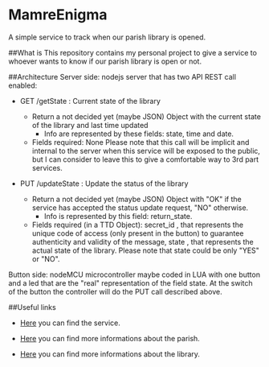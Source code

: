 # MamreEnigma
A simple service to track when our parish library is opened.


##What is
This repository contains my personal project to give a service to whoever wants to know if our parish library is open or not.

##Architecture
Server side: nodejs server that has two API REST call enabled:
  - GET /getState : Current state of the library
    - Return a not decided yet (maybe JSON) Object with the current state of the library and last time updated
      - Info are represented by these fields: state, time and date.
    - Fields required: None
    Please note that this call will be implicit and internal to the server when this service will be exposed to the public, but I can consider to leave this to give a comfortable way to 3rd part services.
  
  - PUT /updateState : Update the status of the library
    - Return a not decided yet (maybe JSON) Object with "OK" if the service has accepted the status update request, "NO" otherwise.
      - Info is represented by this field: return_state.
    - Fields required (in a TTD Object): secret_id , that represents the unique code of access (only present in the button) to guarantee authenticity and validity of the message, state , that represents the actual state of the library.
    Please note that state could be only "YES" or "NO".

Button side: nodeMCU microcontroller maybe coded in LUA with one button and a led that are the "real" representation of the field state. At the switch of the button the controller will do the PUT call described above.

##Useful links

- [Here](http://www.andrealacava.com) you can find the service.

- [Here](http://www.sanfrumenzio.it/home.asp) you can find more informations about the parish.

- [Here](https://www.facebook.com/mamregiovani/) you can find more informations about the library.

